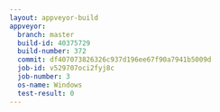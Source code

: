 ```yaml
---
layout: appveyor-build
appveyor:
  branch: master
  build-id: 40375729
  build-number: 372
  commit: df407073826326c937d196ee67f90a7941b5009d
  job-id: v529707oci2fyj8c
  job-number: 3
  os-name: Windows
  test-result: 0
---
```

